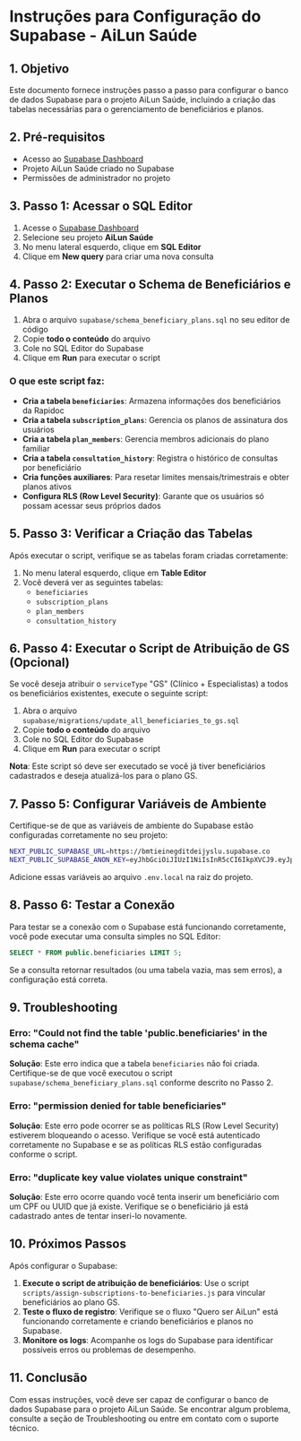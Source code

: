# Instruções para Configuração do Supabase - AiLun Saúde

## 1. Objetivo

Este documento fornece instruções passo a passo para configurar o banco de dados Supabase para o projeto AiLun Saúde, incluindo a criação das tabelas necessárias para o gerenciamento de beneficiários e planos.

## 2. Pré-requisitos

*   Acesso ao [Supabase Dashboard](https://app.supabase.com/)
*   Projeto AiLun Saúde criado no Supabase
*   Permissões de administrador no projeto

## 3. Passo 1: Acessar o SQL Editor

1.  Acesse o [Supabase Dashboard](https://app.supabase.com/)
2.  Selecione seu projeto **AiLun Saúde**
3.  No menu lateral esquerdo, clique em **SQL Editor**
4.  Clique em **New query** para criar uma nova consulta

## 4. Passo 2: Executar o Schema de Beneficiários e Planos

1.  Abra o arquivo `supabase/schema_beneficiary_plans.sql` no seu editor de código
2.  Copie **todo o conteúdo** do arquivo
3.  Cole no SQL Editor do Supabase
4.  Clique em **Run** para executar o script

### O que este script faz:

*   **Cria a tabela `beneficiaries`**: Armazena informações dos beneficiários da Rapidoc
*   **Cria a tabela `subscription_plans`**: Gerencia os planos de assinatura dos usuários
*   **Cria a tabela `plan_members`**: Gerencia membros adicionais do plano familiar
*   **Cria a tabela `consultation_history`**: Registra o histórico de consultas por beneficiário
*   **Cria funções auxiliares**: Para resetar limites mensais/trimestrais e obter planos ativos
*   **Configura RLS (Row Level Security)**: Garante que os usuários só possam acessar seus próprios dados

## 5. Passo 3: Verificar a Criação das Tabelas

Após executar o script, verifique se as tabelas foram criadas corretamente:

1.  No menu lateral esquerdo, clique em **Table Editor**
2.  Você deverá ver as seguintes tabelas:
    *   `beneficiaries`
    *   `subscription_plans`
    *   `plan_members`
    *   `consultation_history`

## 6. Passo 4: Executar o Script de Atribuição de GS (Opcional)

Se você deseja atribuir o `serviceType` "GS" (Clínico + Especialistas) a todos os beneficiários existentes, execute o seguinte script:

1.  Abra o arquivo `supabase/migrations/update_all_beneficiaries_to_gs.sql`
2.  Copie **todo o conteúdo** do arquivo
3.  Cole no SQL Editor do Supabase
4.  Clique em **Run** para executar o script

**Nota**: Este script só deve ser executado se você já tiver beneficiários cadastrados e deseja atualizá-los para o plano GS.

## 7. Passo 5: Configurar Variáveis de Ambiente

Certifique-se de que as variáveis de ambiente do Supabase estão configuradas corretamente no seu projeto:

```bash
NEXT_PUBLIC_SUPABASE_URL=https://bmtieinegditdeijyslu.supabase.co
NEXT_PUBLIC_SUPABASE_ANON_KEY=eyJhbGciOiJIUzI1NiIsInR5cCI6IkpXVCJ9.eyJpc3MiOiJzdXBhYmFzZSIsInJlZiI6ImJtdGllaW5lZ2RpdGRlaWp5c2x1Iiwicm9sZSI6ImFub24iLCJpYXQiOjE3NTk4OTA2MTIsImV4cCI6MjA3NTQ2NjYxMn0.6kIwU2VEVUaI1WGb5Wz37AVNuay4nkroJrWT-WYZUWI
```

Adicione essas variáveis ao arquivo `.env.local` na raiz do projeto.

## 8. Passo 6: Testar a Conexão

Para testar se a conexão com o Supabase está funcionando corretamente, você pode executar uma consulta simples no SQL Editor:

```sql
SELECT * FROM public.beneficiaries LIMIT 5;
```

Se a consulta retornar resultados (ou uma tabela vazia, mas sem erros), a configuração está correta.

## 9. Troubleshooting

### Erro: "Could not find the table 'public.beneficiaries' in the schema cache"

**Solução**: Este erro indica que a tabela `beneficiaries` não foi criada. Certifique-se de que você executou o script `supabase/schema_beneficiary_plans.sql` conforme descrito no Passo 2.

### Erro: "permission denied for table beneficiaries"

**Solução**: Este erro pode ocorrer se as políticas RLS (Row Level Security) estiverem bloqueando o acesso. Verifique se você está autenticado corretamente no Supabase e se as políticas RLS estão configuradas conforme o script.

### Erro: "duplicate key value violates unique constraint"

**Solução**: Este erro ocorre quando você tenta inserir um beneficiário com um CPF ou UUID que já existe. Verifique se o beneficiário já está cadastrado antes de tentar inseri-lo novamente.

## 10. Próximos Passos

Após configurar o Supabase:

1.  **Execute o script de atribuição de beneficiários**: Use o script `scripts/assign-subscriptions-to-beneficiaries.js` para vincular beneficiários ao plano GS.
2.  **Teste o fluxo de registro**: Verifique se o fluxo "Quero ser AiLun" está funcionando corretamente e criando beneficiários e planos no Supabase.
3.  **Monitore os logs**: Acompanhe os logs do Supabase para identificar possíveis erros ou problemas de desempenho.

## 11. Conclusão

Com essas instruções, você deve ser capaz de configurar o banco de dados Supabase para o projeto AiLun Saúde. Se encontrar algum problema, consulte a seção de Troubleshooting ou entre em contato com o suporte técnico.

